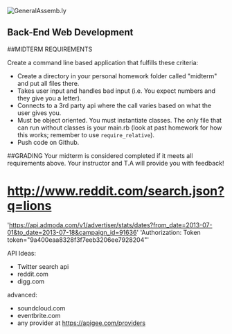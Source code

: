 ![GeneralAssemb.ly](https://github.com/generalassembly/ga-ruby-on-rails-for-devs/raw/master/images/ga.png "GeneralAssemb.ly")

Back-End Web Development
--------

##MIDTERM  REQUIREMENTS

Create a command line based application that fulfills these criteria:

-  Create a directory in your personal homework folder called "midterm" and put all files there.
-  Takes user input and handles bad input (i.e. You expect numbers and they give you a letter).
-	Connects to a 3rd party api where the call varies based on what the user gives you.
-	Must be object oriented. You must instantiate classes. The only file that can run without classes is your main.rb (look at past homework for how this works; remember to use `require_relative`).
-	Push code on Github.


##GRADING
Your midterm is considered completed if it meets all requirements above. Your instructor and T.A will provide you with feedback!

# http://www.reddit.com/search.json?q=lions
'https://api.admoda.com/v1/advertiser/stats/dates?from_date=2013-07-01&to_date=2013-07-18&campaign_id=91636'
'Authorization: Token token="9a400eaa8328f3f7eeb3206ee7928204"'

API Ideas: 

*	Twitter search api
* 	reddit.com
*	digg.com

advanced:

* 	soundcloud.com
*	eventbrite.com
*	any provider at https://apigee.com/providers
